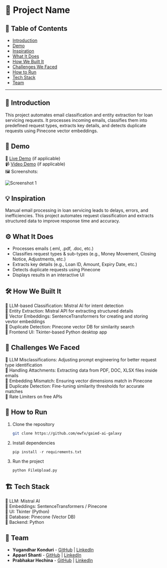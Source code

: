 


# 🚀 Project Name

## 📌 Table of Contents
- [Introduction](#introduction)
- [Demo](#demo)
- [Inspiration](#inspiration)
- [What It Does](#what-it-does)
- [How We Built It](#how-we-built-it)
- [Challenges We Faced](#challenges-we-faced)
- [How to Run](#how-to-run)
- [Tech Stack](#tech-stack)
- [Team](#team)

---

## 🎯 Introduction
This project automates email classification and entity extraction for loan servicing requests. It processes incoming emails, classifies them into predefined request types, extracts key details, and detects duplicate requests using Pinecone vector embeddings.


## 🎥 Demo
🔗 [Live Demo](#) (if applicable)  
📹 [Video Demo](#) (if applicable)  
🖼️ Screenshots:

![Screenshot 1](link-to-image)

## 💡 Inspiration
Manual email processing in loan servicing leads to delays, errors, and inefficiencies. This project automates request classification and extracts structured data to improve response time and accuracy.


## ⚙️ What It Does
- Processes emails (.eml, .pdf, .doc, etc.)
- Classifies request types & sub-types (e.g., Money Movement, Closing Notice, Adjustments, etc.)
- Extracts key details (e.g., Loan ID, Amount, Expiry Date, etc.)
- Detects duplicate requests using Pinecone
- Displays results in an interactive UI


## 🛠️ How We Built It
🔹 LLM-based Classification: Mistral AI for intent detection  
🔹 Entity Extraction: Mistral API for extracting structured details  
🔹 Vector Embeddings: SentenceTransformers for creating and storing vevtor embeddings  
🔹 Duplicate Detection: Pinecone vector DB for similarity search  
🔹 Frontend UI: Tkinter-based Python desktop app  

## 🚧 Challenges We Faced
🔸 LLM Misclassifications: Adjusting prompt engineering for better request type identification  
🔸 Handling Attachments: Extracting data from PDF, DOC, XLSX files inside emails  
🔸 Embedding Mismatch: Ensuring vector dimensions match in Pinecone  
🔸 Duplicate Detection: Fine-tuning similarity thresholds for accurate matches  
🔸 Rate Limiters on free APIs  

## 🏃 How to Run
1. Clone the repository  
   ```sh
   git clone https://github.com/ewfx/gaied-ai-galaxy
   ```
2. Install dependencies  
   ```s
   pip install -r requirements.txt
   ```
3. Run the project  
   ```sh
   python FileUpload.py
   ```

## 🏗️ Tech Stack
🔹 LLM: Mistral AI  
🔹 Embeddings: SentenceTransformers / Pinecone  
🔹 UI: Tkinter (Python)  
🔹 Database: Pinecone (Vector DB)  
🔹 Backend: Python   

## 👥 Team
- **Yugandhar Konduri** - [GitHub](#) | [LinkedIn](#)
- **Appari Shanti** - [GitHub](#) | [LinkedIn](#)
- **Prabhakar Hechina** - [GitHub](#) | [LinkedIn](#)
